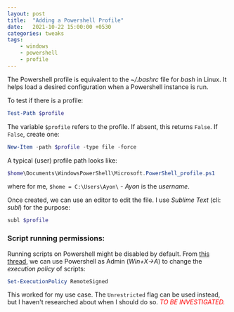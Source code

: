 ```yaml
---
layout: post
title:  "Adding a Powershell Profile"
date:   2021-10-22 15:00:00 +0530
categories: tweaks
tags:
    - windows
    - powershell
    - profile
---
```


The Powershell profile is equivalent to the *~/.bashrc* file for *bash* in Linux. It helps load a desired configuration when a Powershell instance is run.

To test if there is a profile:
```powershell
Test-Path $profile
```
The variable `$profile` refers to the profile. If absent, this returns `False`. If `False`, create one:
```powershell
New-Item -path $profile -type file -force
```
A typical (user) profile path looks like:
```powershell
$home\Documents\WindowsPowerShell\Microsoft.PowerShell_profile.ps1
```
where for me, `$home = C:\Users\Ayon\` - *Ayon* is the *username*.

Once created, we can use an editor to edit the file. I use *Sublime Text* (cli: *subl*) for the purpose:
```powershell
subl $profile
```

### Script running permissions:

Running scripts on Powershell might be disabled by default. From [this thread][1], we can use Powershell as Admin (*Win+X->A*) to change the *execution policy* of scripts:
```powershell
Set-ExecutionPolicy RemoteSigned
```
This worked for my use case. The `Unrestricted` flag can be used instead, but I haven't researched about when I should do so. <span style="color:red">*TO BE INVESTIGATED.*</span>





[1]: <https://answers.microsoft.com/en-us/windows/forum/all/whats-wrong-with-my-windows-powershell/f05e72f2-a429-4ee0-81fb-910c8c8a1306>
